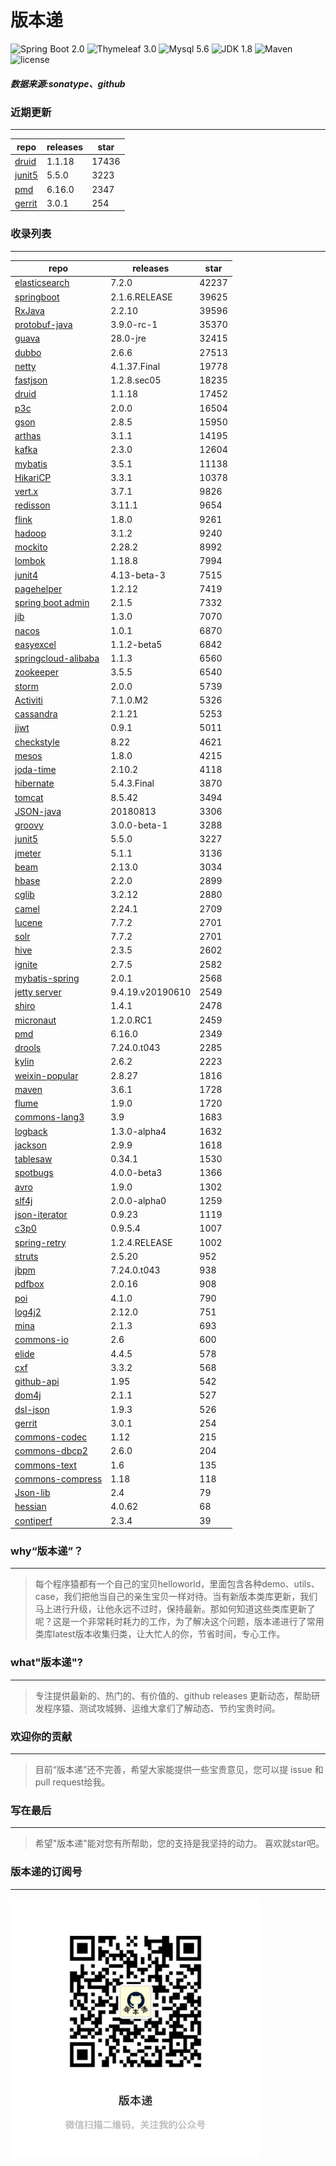 # 版本递
![Spring Boot 2.0](https://img.shields.io/badge/Spring%20Boot-2.0-brightgreen.svg)
![Thymeleaf 3.0](https://img.shields.io/badge/Thymeleaf-3.0-yellow.svg)
![Mysql 5.6](https://img.shields.io/badge/Mysql-5.6-blue.svg)
![JDK 1.8](https://img.shields.io/badge/JDK-1.8-brightgreen.svg)
![Maven](https://img.shields.io/badge/Maven-3.5.0-yellowgreen.svg)
![license](https://img.shields.io/badge/license-Apache%202-blue.svg)
##### 数据来源:sonatype、github

### 近期更新
---
repo | releases | star
---|---|---
[druid](https://github.com/alibaba/druid) | 1.1.18 | 17436
[junit5](https://github.com/junit-team/junit5) | 5.5.0 | 3223
[pmd](https://github.com/pmd/pmd) | 6.16.0 | 2347
[gerrit](https://github.com/GerritCodeReview/gerrit) | 3.0.1 | 254

### 收录列表
---
repo | releases | star
---|---|---
[elasticsearch](https://github.com/elastic/elasticsearch) | 7.2.0 | 42237 
[springboot](https://github.com/spring-projects/spring-boot) | 2.1.6.RELEASE | 39625 
[RxJava](https://github.com/ReactiveX/RxJava) | 2.2.10 | 39596 
[protobuf-java](https://github.com/protocolbuffers/protobuf) | 3.9.0-rc-1 | 35370 
[guava](https://github.com/google/guava) | 28.0-jre | 32415 
[dubbo](https://github.com/apache/incubator-dubbo) | 2.6.6 | 27513 
[netty](https://github.com/netty/netty) | 4.1.37.Final | 19778 
[fastjson](https://github.com/alibaba/fastjson) | 1.2.8.sec05 | 18235 
[druid](https://github.com/alibaba/druid) | 1.1.18 | 17452 
[p3c](https://github.com/alibaba/p3c) | 2.0.0 | 16504 
[gson](https://github.com/google/gson) | 2.8.5 | 15950 
[arthas](https://github.com/alibaba/arthas) | 3.1.1 | 14195 
[kafka](https://github.com/apache/kafka) | 2.3.0 | 12604 
[mybatis](https://github.com/mybatis/mybatis-3) | 3.5.1 | 11138 
[HikariCP](https://github.com/brettwooldridge/HikariCP) | 3.3.1 | 10378 
[vert.x](https://github.com/eclipse-vertx/vert.x) | 3.7.1 | 9826 
[redisson](https://github.com/redisson/redisson) | 3.11.1 | 9654 
[flink](https://github.com/apache/flink) | 1.8.0 | 9261 
[hadoop](https://github.com/apache/hadoop) | 3.1.2 | 9240 
[mockito](https://github.com/mockito/mockito) | 2.28.2 | 8992 
[lombok](https://github.com/rzwitserloot/lombok) | 1.18.8 | 7994 
[junit4](https://github.com/junit-team/junit4) | 4.13-beta-3 | 7515 
[pagehelper](https://github.com/pagehelper/Mybatis-PageHelper) | 1.2.12 | 7419 
[spring boot admin](https://github.com/codecentric/spring-boot-admin) | 2.1.5 | 7332 
[jib](https://github.com/GoogleContainerTools/jib) | 1.3.0 | 7070 
[nacos](https://github.com/alibaba/nacos) | 1.0.1 | 6870 
[easyexcel](https://github.com/alibaba/easyexcel) | 1.1.2-beta5 | 6842 
[springcloud-alibaba](https://github.com/spring-cloud-incubator/spring-cloud-alibaba) | 1.1.3 | 6560 
[zookeeper](https://github.com/apache/zookeeper) | 3.5.5 | 6540 
[storm](https://github.com/apache/storm) | 2.0.0 | 5739 
[Activiti](https://github.com/Activiti/Activiti) | 7.1.0.M2 | 5326 
[cassandra](https://github.com/apache/cassandra) | 2.1.21 | 5253 
[jjwt](https://github.com/jwtk/jjwt) | 0.9.1 | 5011 
[checkstyle](https://github.com/checkstyle/checkstyle) | 8.22 | 4621 
[mesos](https://github.com/apache/mesos) | 1.8.0 | 4215 
[joda-time](https://github.com/JodaOrg/joda-time) | 2.10.2 | 4118 
[hibernate](https://github.com/hibernate/hibernate-orm) | 5.4.3.Final | 3870 
[tomcat](https://github.com/apache/tomcat) | 8.5.42 | 3494 
[JSON-java](https://github.com/stleary/JSON-java) | 20180813 | 3306 
[groovy](https://github.com/apache/groovy) | 3.0.0-beta-1 | 3288 
[junit5](https://github.com/junit-team/junit5) | 5.5.0 | 3227 
[jmeter](https://github.com/apache/jmeter) | 5.1.1 | 3136 
[beam](https://github.com/apache/beam) | 2.13.0 | 3034 
[hbase](https://github.com/apache/hbase) | 2.2.0 | 2899 
[cglib](https://github.com/cglib/cglib) | 3.2.12 | 2880 
[camel](https://github.com/apache/camel) | 2.24.1 | 2709 
[lucene](https://github.com/apache/lucene-solr) | 7.7.2 | 2701 
[solr](https://github.com/apache/lucene-solr) | 7.7.2 | 2701 
[hive](https://github.com/apache/hive) | 2.3.5 | 2602 
[ignite](https://github.com/apache/ignite) | 2.7.5 | 2582 
[mybatis-spring](https://github.com/mybatis/spring-boot-starter) | 2.0.1 | 2568 
[jetty server](https://github.com/eclipse/jetty.project) | 9.4.19.v20190610 | 2549 
[shiro](https://github.com/apache/shiro) | 1.4.1 | 2478 
[micronaut](https://github.com/micronaut-projects/micronaut-core) | 1.2.0.RC1 | 2459 
[pmd](https://github.com/pmd/pmd) | 6.16.0 | 2349 
[drools](https://github.com/kiegroup/drools) | 7.24.0.t043 | 2285 
[kylin](https://github.com/apache/kylin) | 2.6.2 | 2223 
[weixin-popular](https://github.com/liyiorg/weixin-popular) | 2.8.27 | 1816 
[maven](https://github.com/apache/maven) | 3.6.1 | 1728 
[flume](https://github.com/apache/flume) | 1.9.0 | 1720 
[commons-lang3](https://github.com/apache/commons-lang) | 3.9 | 1683 
[logback](https://github.com/qos-ch/logback) | 1.3.0-alpha4 | 1632 
[jackson](https://github.com/FasterXML/jackson-core) | 2.9.9 | 1618 
[tablesaw](https://github.com/jtablesaw/tablesaw) | 0.34.1 | 1530 
[spotbugs](https://github.com/spotbugs/spotbugs) | 4.0.0-beta3 | 1366 
[avro](https://github.com/apache/avro) | 1.9.0 | 1302 
[slf4j](https://github.com/qos-ch/slf4j) | 2.0.0-alpha0 | 1259 
[json-iterator](https://github.com/json-iterator/java) | 0.9.23 | 1119 
[c3p0](https://github.com/swaldman/c3p0) | 0.9.5.4 | 1007 
[spring-retry](https://github.com/spring-projects/spring-retry) | 1.2.4.RELEASE | 1002 
[struts](https://github.com/apache/struts) | 2.5.20 | 952 
[jbpm](https://github.com/kiegroup/jbpm) | 7.24.0.t043 | 938 
[pdfbox](https://github.com/apache/pdfbox) | 2.0.16 | 908 
[poi](https://github.com/apache/poi) | 4.1.0 | 790 
[log4j2](https://github.com/apache/logging-log4j2) | 2.12.0 | 751 
[mina](https://github.com/apache/mina) | 2.1.3 | 693 
[commons-io](https://github.com/apache/commons-io) | 2.6 | 600 
[elide](https://github.com/yahoo/elide) | 4.4.5 | 578 
[cxf](https://github.com/apache/cxf) | 3.3.2 | 568 
[github-api](https://github.com/kohsuke/github-api) | 1.95 | 542 
[dom4j](https://github.com/dom4j/dom4j) | 2.1.1 | 527 
[dsl-json](https://github.com/ngs-doo/dsl-json) | 1.9.3 | 526 
[gerrit](https://github.com/GerritCodeReview/gerrit) | 3.0.1 | 254 
[commons-codec](https://github.com/apache/commons-codec) | 1.12 | 215 
[commons-dbcp2](https://github.com/apache/commons-dbcp) | 2.6.0 | 204 
[commons-text](https://github.com/apache/commons-text) | 1.6 | 135 
[commons-compress](https://github.com/apache/commons-compress) | 1.18 | 118 
[Json-lib](https://github.com/aalmiray/Json-lib) | 2.4 | 79 
[hessian](https://github.com/ebourg/hessian) | 4.0.62 | 68 
[contiperf](https://github.com/lucaspouzac/contiperf) | 2.3.4 | 39 

### why“版本递”？
--- 
>每个程序猿都有一个自己的宝贝helloworld，里面包含各种demo、utils、case，我们把他当自己的亲生宝贝一样对待。当有新版本类库更新，我们马上进行升级，让他永远不过时，保持最新。那如何知道这些类库更新了呢？这是一个非常耗时耗力的工作，为了解决这个问题，版本递进行了常用类库latest版本收集归类，让大忙人的你，节省时间，专心工作。


### what"版本递"?
---
> 专注提供最新的、热门的、有价值的、github releases 更新动态，帮助研发程序猿、测试攻城狮、运维大拿们了解动态、节约宝贵时间。

### 欢迎你的贡献
---
> 目前“版本递”还不完善，希望大家能提供一些宝贵意见，您可以提 issue 和 pull request给我。


### 写在最后
---
> 希望"版本递"能对您有所帮助，您的支持是我坚持的动力。
> 喜欢就star吧。

### 版本递的订阅号
---
<img src="https://github.com/jartisan2001/latest/blob/master/Image.jpg" width="400" hegiht="400" align=left />